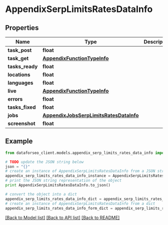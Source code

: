 # AppendixSerpLimitsRatesDataInfo


## Properties

Name | Type | Description | Notes
------------ | ------------- | ------------- | -------------
**task_post** | **float** |  | [optional] 
**task_get** | [**AppendixFunctionTypeInfo**](AppendixFunctionTypeInfo.md) |  | [optional] 
**tasks_ready** | **float** |  | [optional] 
**locations** | **float** |  | [optional] 
**languages** | **float** |  | [optional] 
**live** | [**AppendixFunctionTypeInfo**](AppendixFunctionTypeInfo.md) |  | [optional] 
**errors** | **float** |  | [optional] 
**tasks_fixed** | **float** |  | [optional] 
**jobs** | [**AppendixJobsSerpLimitsRatesDataInfo**](AppendixJobsSerpLimitsRatesDataInfo.md) |  | [optional] 
**screenshot** | **float** |  | [optional] 

## Example

```python
from dataforseo_client.models.appendix_serp_limits_rates_data_info import AppendixSerpLimitsRatesDataInfo

# TODO update the JSON string below
json = "{}"
# create an instance of AppendixSerpLimitsRatesDataInfo from a JSON string
appendix_serp_limits_rates_data_info_instance = AppendixSerpLimitsRatesDataInfo.from_json(json)
# print the JSON string representation of the object
print AppendixSerpLimitsRatesDataInfo.to_json()

# convert the object into a dict
appendix_serp_limits_rates_data_info_dict = appendix_serp_limits_rates_data_info_instance.to_dict()
# create an instance of AppendixSerpLimitsRatesDataInfo from a dict
appendix_serp_limits_rates_data_info_form_dict = appendix_serp_limits_rates_data_info.from_dict(appendix_serp_limits_rates_data_info_dict)
```
[[Back to Model list]](../README.md#documentation-for-models) [[Back to API list]](../README.md#documentation-for-api-endpoints) [[Back to README]](../README.md)


